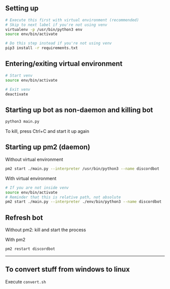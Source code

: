 ## Setting up
```sh
# Execute this first with virtual environment (recommended)
# Skip to next label if you're not using venv
virtualenv -p /usr/bin/python3 env
source env/bin/activate

# Do this step instead if you're not using venv
pip3 install -r requirements.txt
```

## Entering/exiting virtual environment
```sh
# Start venv
source env/bin/activate

# Exit venv
deactivate
```

## Starting up bot as non-daemon and killing bot
```sh
python3 main.py
```

To kill, press Ctrl+C and start it up again

## Starting up pm2 (daemon)
Without virtual environment
```sh
pm2 start ./main.py --interpreter /usr/bin/python3 --name discordbot
```

With virtual environment
```sh
# If you are not inside venv
source env/bin/activate
# Reminder that this is relative path, not absolute
pm2 start ./main.py --interpreter ./env/bin/python3 --name discordbot
```

## Refresh bot
Without pm2: kill and start the process

With pm2
```sh
pm2 restart discordbot
```

-----

## To convert stuff from windows to linux
Execute `convert.sh`
